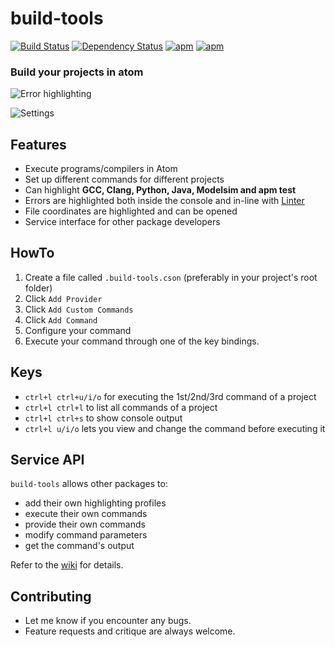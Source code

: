 build-tools
===============
[![Build Status](https://travis-ci.org/deprint/build-tools-cpp.svg)](https://travis-ci.org/deprint/build-tools-cpp) [![Dependency Status](https://david-dm.org/deprint/build-tools-cpp.svg)](https://david-dm.org/deprint/build-tools-cpp) [![apm](https://img.shields.io/apm/dm/build-tools.svg)](https://github.com/deprint/build-tools-cpp) [![apm](https://img.shields.io/apm/v/build-tools.svg)](https://github.com/deprint/build-tools-cpp)

### Build your projects in atom
![Error highlighting](https://cloud.githubusercontent.com/assets/7817714/10537808/91cbf92c-73f4-11e5-9f0d-15348000c31f.png)

![Settings](https://cloud.githubusercontent.com/assets/7817714/10537701/e17d8b08-73f3-11e5-8b06-3981489b537d.gif)

## Features
* Execute programs/compilers in Atom
* Set up different commands for different projects
* Can highlight <b>GCC, Clang, Python, Java, Modelsim and apm test</b>
* Errors are highlighted both inside the console and in-line with [Linter](https://github.com/atom-community/linter)
* File coordinates are highlighted and can be opened
* Service interface for other package developers

## HowTo

1. Create a file called `.build-tools.cson` (preferably in your project's root folder)
2. Click `Add Provider`
3. Click `Add Custom Commands`
4. Click `Add Command`
5. Configure your command
6. Execute your command through one of the key bindings.

## Keys
* `ctrl+l ctrl+u/i/o` for executing the 1st/2nd/3rd command of a project
* `ctrl+l ctrl+l` to list all commands of a project
* `ctrl+l ctrl+s` to show console output
* `ctrl+l u/i/o` lets you view and change the command before executing it

## Service API
`build-tools` allows other packages to:
* add their own highlighting profiles
* execute their own commands
* provide their own commands
* modify command parameters
* get the command's output

Refer to the [wiki](https://github.com/deprint/build-tools-cpp/wiki) for details.


## Contributing
* Let me know if you encounter any bugs.
* Feature requests and critique are always welcome.
